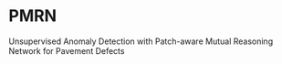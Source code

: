 # PMRN
Unsupervised Anomaly Detection with Patch-aware Mutual Reasoning Network for Pavement Defects




